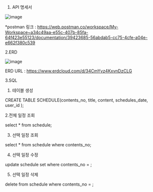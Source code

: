 1. API 명세서


![image](https://github.com/user-attachments/assets/6eede3fd-2b19-4283-a4e5-ffe019dd1586)

*postman 링크 : https://web.postman.co/workspace/My-Workspace~a34c49aa-e55c-407b-85fa-64f423e55123/documentation/39423685-56abdab5-cc75-4cfe-a04e-e662f380c539

2.ERD 


![image](https://github.com/user-attachments/assets/f951abb4-4bc9-4990-af9b-ebdd27fb3cf0)







ERD URL : https://www.erdcloud.com/d/34CmYvz4KxvnDzCLG


3.SQL


1. 테이블 생성

 CREATE TABLE SCHEDULE(contents_no,
                               title,
                               content,
                               schedules_date,
                               user_id
                               );

                               
   2.전체 일정 조회

   
   select * from schedule;

   
   3. 선택 일정 조회

   select * from schedule where contents_no;

   
   4. 선택 일정 수정

   
   update schedule set             where contents_no =   ;

   
   5. 선택 일정 삭제

    
  delete from schedule where contents_no =  ;
